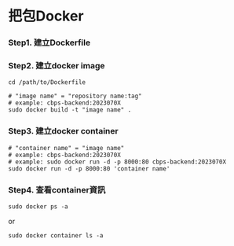 # 把包Docker

### Step1. 建立Dockerfile

### Step2. 建立docker image

```shell
cd /path/to/Dockerfile

# "image name" = "repository name:tag"
# example: cbps-backend:2023070X
sudo docker build -t "image name" .
```

### Step3. 建立docker container

```shell
# "container name" = "image name"
# example: cbps-backend:2023070X
# example: sudo docker run -d -p 8000:80 cbps-backend:2023070X
sudo docker run -d -p 8000:80 'container name'
```

### Step4. 查看container資訊

```shell
sudo docker ps -a
```

or

```shell
sudo docker container ls -a
```